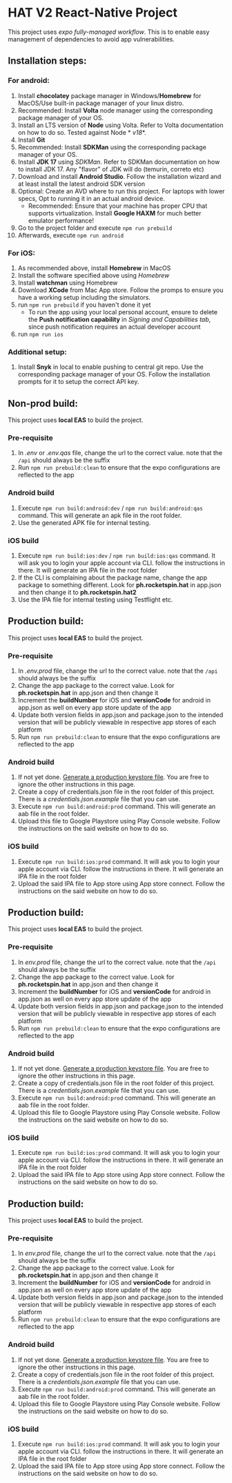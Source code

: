 # HAT V2 React-Native Project

This project uses *expo fully-managed workflow*. This is to enable easy management of dependencies to avoid app
vulnerabilities.

## Installation steps:

### For android:

1. Install **chocolatey** package manager in Windows/**Homebrew** for MacOS/Use built-in package manager of your linux
   distro.
2. Recommended: Install **Volta** node manager using the corresponding package manager of your OS.
3. Install an LTS version of **Node** using Volta. Refer to Volta documentation on how to do so. Tested against Node *
   *v18**.
4. Install **Git**
5. Recommended: Install **SDKMan** using the corresponding package manager of your OS.
6. Install **JDK 17** using *SDKMan*. Refer to SDKMan documentation on how to install JDK 17. Any "flavor" of JDK will
   do (temurin, correto etc)
7. Download and install **Android Studio**. Follow the installation wizard and at least install the latest android SDK
   version
8. Optional: Create an AVD where to run this project. For laptops with lower specs, Opt to running it in an actual
   android device.
   * Recommended: Ensure that your machine has proper CPU that supports virtualization. Install **Google HAXM** for
     much better emulator performance!
9. Go to the project folder and execute `npm run prebuild`
10. Afterwards, execute `npm run android`

### For iOS:

1. As recommended above, install **Homebrew** in MacOS
2. Install the software specified above using _Homebrew_
3. Install **watchman** using Homebrew
4. Download **XCode** from Mac App store. Follow the promps to ensure you have a working setup including the simulators.
5. run `npm run prebuild` if you haven't done it yet
   * To run the app using your local personal account, ensure to delete the **Push notification capability** in
     *Signing and Capabilities tab*, since push notification requires an actual developer account
6. run `npm run ios`

### Additional setup:

1. Install **Snyk** in local to enable pushing to central git repo. Use the corresponding package manager of your OS.
   Follow the installation prompts for it to setup the correct API key.

## Non-prod build:

This project uses **local EAS** to build the project.

### Pre-requisite

1. In _.env_ or _.env.qas_ file, change the url to the correct value. note that the `/api` should always be the suffix
2. Run `npm run prebuild:clean` to ensure that the expo configurations are reflected to the app

### Android build

1. Execute `npm run build:android:dev` / `npm run build:android:qas` command. This will generate an apk file in the root folder.
2. Use the generated APK file for internal testing.

### iOS build

1. Execute `npm run build:ios:dev` / `npm run build:ios:qas` command. It will ask you to login your apple account via CLI. follow the instructions in there. It will generate an IPA file in the root folder
2. If the CLI is complaining about the package name, change the app package to something different. Look for **ph.rocketspin.hat** in app.json and then change it to **ph.rocketspin.hat2**
3. Use the IPA file for internal testing using Testflight etc.

## Production build:

This project uses **local EAS** to build the project.

### Pre-requisite

1. In _.env.prod_ file, change the url to the correct value. note that the `/api` should always be the suffix
2. Change the app package to the correct value. Look for **ph.rocketspin.hat** in app.json and then change it
3. Increment the **buildNumber** for iOS and **versionCode** for android in app.json as well on every app store update
   of the app
4. Update both version fields in app.json and package.json to the intended version that will be publicly viewable in
   respective app stores of each platform
5. Run `npm run prebuild:clean` to ensure that the expo configurations are reflected to the app

### Android build

1. If not yet done. [Generate a production keystore file](https://reactnative.dev/docs/signed-apk-android#generating-an-upload-key). You are free to ignore the other instructions in this page.
2. Create a copy of credentials.json file in the root folder of this project. There is a _credentials.json.example_ file
   that you can use.
3. Execute `npm run build:android:prod` command. This will generate an aab file in the root folder.
4. Upload this file to Google Playstore using Play Console website. Follow the instructions on the said website on how
   to do so.

### iOS build

1. Execute `npm run build:ios:prod` command. It will ask you to login your apple account via CLI. follow the
   instructions in there. It will generate an IPA file in the root folder
2. Upload the said IPA file to App store using App store connect. Follow the instructions on the said website on how to
   do so.

## Production build:

This project uses **local EAS** to build the project.

### Pre-requisite

1. In _env.prod_ file, change the url to the correct value. note that the `/api` should always be the suffix
2. Change the app package to the correct value. Look for **ph.rocketspin.hat** in app.json and then change it
3. Increment the **buildNumber** for iOS and **versionCode** for android in app.json as well on every app store update
   of the app
4. Update both version fields in app.json and package.json to the intended version that will be publicly viewable in
   respective app stores of each platform
5. Run `npm run prebuild:clean` to ensure that the expo configurations are reflected to the app

### Android build

1. If not yet done. [Generate a production keystore file](https://reactnative.dev/docs/signed-apk-android#generating-an-upload-key). You are free to ignore the other instructions in this page.
2. Create a copy of credentials.json file in the root folder of this project. There is a _credentials.json.example_ file
   that you can use.
3. Execute `npm run build:android:prod` command. This will generate an aab file in the root folder.
4. Upload this file to Google Playstore using Play Console website. Follow the instructions on the said website on how
   to do so.

### iOS build

1. Execute `npm run build:ios:prod` command. It will ask you to login your apple account via CLI. follow the
   instructions in there. It will generate an IPA file in the root folder
2. Upload the said IPA file to App store using App store connect. Follow the instructions on the said website on how to
   do so.

## Production build:

This project uses **local EAS** to build the project.

### Pre-requisite

1. In _env.prod_ file, change the url to the correct value. note that the `/api` should always be the suffix
2. Change the app package to the correct value. Look for **ph.rocketspin.hat** in app.json and then change it
3. Increment the **buildNumber** for iOS and **versionCode** for android in app.json as well on every app store update
   of the app
4. Update both version fields in app.json and package.json to the intended version that will be publicly viewable in
   respective app stores of each platform
5. Run `npm run prebuild:clean` to ensure that the expo configurations are reflected to the app

### Android build

1. If not yet done. [Generate a production keystore file](https://reactnative.dev/docs/signed-apk-android#generating-an-upload-key). You are free to ignore the other instructions in this page.
2. Create a copy of credentials.json file in the root folder of this project. There is a _credentials.json.example_ file
   that you can use.
3. Execute `npm run build:android:prod` command. This will generate an aab file in the root folder.
4. Upload this file to Google Playstore using Play Console website. Follow the instructions on the said website on how
   to do so.

### iOS build

1. Execute `npm run build:ios:prod` command. It will ask you to login your apple account via CLI. follow the
   instructions in there. It will generate an IPA file in the root folder
2. Upload the said IPA file to App store using App store connect. Follow the instructions on the said website on how to
   do so.
